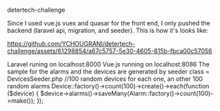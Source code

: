 detertech-challenge

Since I used vue.js vuex and quasar for the front end, I only pushed the backend (laravel api, migration, and seeder).
This is how it's looks like: 


https://github.com/YCHOUGRANI/detertech-challenge/assets/61298854/a67c5757-5e30-4605-815b-fbca00c57056

Laravel runing on localhost:8000
Vue.js  running on localhost:8086
The sample for the alarms and the devices are generated by seeder class = DevicesSeeder.php
     //100 random devices for each one, an other 100 random alarms 
     Device::factory()->count(100)->create()->each(function ($device) {
            $device->alarms()->saveMany(Alarm::factory()->count(100)->make());
        });
